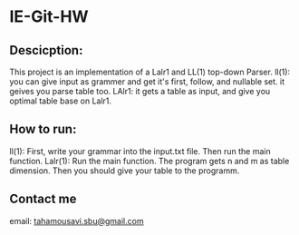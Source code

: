 # IE-Git-HW

## Descicption:

This project is an implementation of a Lalr1 and LL(1) top-down Parser. 
ll(1): you can give input as grammer and get it's first, follow, and nullable set. it geives you parse table too.
LAlr1: it gets a table as input, and give you optimal table base on Lalr1.

## How to run:
ll(1): First, write your grammar into the input.txt file. Then run the main function.
Lalr(1): Run the main function. The program gets n and m as table dimension. Then you should give your table to the programm. 


## Contact me
email: tahamousavi.sbu@gmail.com
